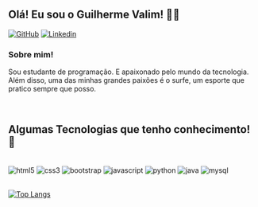 
## Olá! Eu sou o Guilherme Valim! 🤙🏼

[![GitHub](https://img.shields.io/badge/GitHub-100000?style=for-the-badge&logo=github&logoColor=white)](https://github.com/Gvalim17)
[![Linkedin](https://img.shields.io/badge/LinkedIn-0077B5?style=for-the-badge&logo=linkedin&logoColor=white)](https://www.linkedin.com/in/guilhermevalimaraujo/)

### Sobre mim!<br/>
Sou estudante de programação. E apaixonado pelo mundo da tecnologia. Além disso, uma das minhas grandes paixões é o surfe, um esporte que pratico sempre que posso.

<br/>


## Algumas Tecnologias que tenho conhecimento! 📖

<div style="display': inline_block"><br/>
    <img align="center" alt="html5" src="https://img.shields.io/badge/HTML5-E34F26?style=for-the-badge&logo=html5&logoColor=white"/>
    <img align="center" alt="css3" src="https://img.shields.io/badge/CSS3-1572B6?style=for-the-badge&logo=css3&logoColor=white"/>
    <img align="center" alt="bootstrap" src="https://img.shields.io/badge/Bootstrap-563D7C?style=for-the-badge&logo=bootstrap&logoColor=white"/>
    <img align="center" alt="javascript" src="https://img.shields.io/badge/JavaScript-F7DF1E?style=for-the-badge&logo=javascript&logoColor=black"/>
    <img align="center" alt="python" src="https://img.shields.io/badge/Python-14354C?style=for-the-badge&logo=python&logoColor=white"/>
    <img align="center" alt="java" src="https://img.shields.io/badge/Java-ED8B00?style=for-the-badge&logo=openjdk&logoColor=white"/>
    <img align="center" alt="mysql" src="https://img.shields.io/badge/MySQL-00000F?style=for-the-badge&logo=mysql&logoColor=white"/>
</div>
<br/>


[![Top Langs](https://github-readme-stats.vercel.app/api/top-langs/?username=Gvalim17&layout=compact)](https://github.com/Gvalim17/github-readme-stats)





